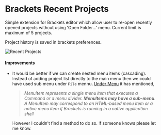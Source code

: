 Brackets Recent Projects
=======================

Simple extension for Brackets editor which allow user to re-open recently opened projects without using 'Open Folder...' menu.
Current limit is maximum of 5 projects.

Project history is saved in brackets preferences. 

![Recent Projects](https://github.com/technet/brackets.recentprojects/raw/master/screenshot.png)

#### Improvements

* It would be better if we can create nested menu items (cascading). Instead of adding project list directly to the main menu then we could have used sub menu under `File` mennu. [Under Menu](http://brackets.io/docs/current/modules/command/Menus.html) it has mentioned,   

    > _MenuItem represents a single menu item that executes a Command or a menu divider. __MenuItems may have a sub-menu__. A MenuItem may correspond to an HTML-based menu item or a native menu item if Brackets is running in a native application shell_    
    
    However I couldn't find a method to do so. If someone knows please let me know.  



